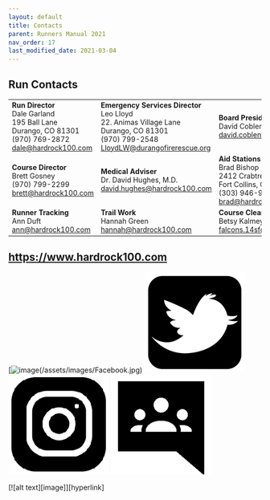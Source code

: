 ```yaml
---
layout: default
title: Contacts
parent: Runners Manual 2021
nav_order: 17
last_modified_date: 2021-03-04
---
```


## Run Contacts

|                                                                                               |                                                                                                                              |                                                                                                                   |
|-----------------------------------------------------------------------------------------------|------------------------------------------------------------------------------------------------------------------------------|-------------------------------------------------------------------------------------------------------------------|
| **Run Director**<br>Dale Garland<br>195 Ball Lane<br>Durango, CO 81301<br>(970) 769-2872<br>[dale@hardrock100.com](mailto:dale@hardrock100.com) | **Emergency Services Director**<br>Leo Lloyd<br>22. Animas Village Lane<br>Durango, CO 81301<br>(970) 799-2548<br>[LloydLW@durangofirerescue.org](mailto:LloydLW@durangofirerescue.org) | **Board President**<br>David Coblentz<br>[david.coblentz@hardrock100.com](mailto:david.coblentz@hardrock100.com)                                                     |
| **Course Director**<br>Brett Gosney<br>(970) 799-2299<br>[brett@hardrock100.com](mailto:brett@hardrock100.com)                             | **Medical Adviser**<br>Dr. David Hughes, M.D.<br>[david.hughes@hardrock100.com](mailto:david.hughes@hardrock100.com)                                                          | **Aid Stations & Volunteers**<br>Brad Bishop<br>2412 Crabtree Dr<br>Fort Collins, CO 80521<br>(303) 946-9320<br>[brad@hardrock100.com](mailto:brad@hardrock100.com) |
| **Runner Tracking**<br>Ann Duft<br>[ann@hardrock100.com](mailto:ann@hardrock100.com)                                                  | **Trail Work**<br>Hannah Green<br>[hannah@hardrock100.com](mailto:hannah@hardrock100.com)                                                                               | **Course Clearing**<br>Betsy Kalmeyer<br>[falcons.14sf@gmail.com](mailto:betsy@hardrock100.com)                                                             |

## https://www.hardrock100.com

[![image(/assets/images/Facebook.jpg)](http://www.facebook.com/hardrockhundred) ![image](/assets/images/Twitter.jpg) ![image](/assets/images/Instagram.jpg) ![image](/assets/images/Google%20Groups.jpg)

[![alt text][image]][hyperlink]
